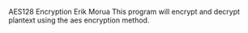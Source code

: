 AES128 Encryption
Erik Morua
This program will encrypt and decrypt plantext using the aes encryption method.
